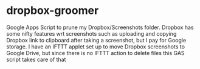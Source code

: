 # dropbox-groomer

Google Apps Script to prune my Dropbox/Screenshots folder. Dropbox has some nifty features wrt screenshots such as uploading and copying Dropbox link to clipboard after taking a screenshot, but I pay for Google storage. I have an IFTTT applet set up to move Dropbox screenshots to Google Drive, but since there is no IFTTT action to delete files this GAS script takes care of that
